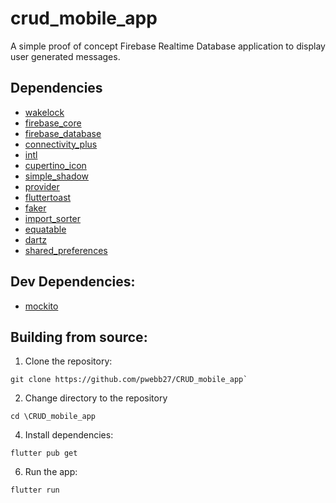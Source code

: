 # crud_mobile_app

A simple proof of concept Firebase Realtime Database application to display user generated messages.

## Dependencies
  - [wakelock](https://pub.dev/packages/wakelock)
  - [firebase_core](https://pub.dev/packages/firebase_core)
  - [firebase_database](https://pub.dev/packages/firebase_database)
  - [connectivity_plus](https://pub.dev/packages/connectivity_plus)
  - [intl](https://pub.dev/packages/intl)
  - [cupertino_icon](https://pub.dev/packages/cupertino_icons)
  - [simple_shadow](https://pub.dev/packages/simple_shadow/license) 
  - [provider](https://pub.dev/packages/provider)
  - [fluttertoast](https://pub.dev/packages/fluttertoast)
  - [faker](https://pub.dev/packages/faker)
  - [import_sorter](https://pub.dev/documentation/import_sorter/latest/)
  - [equatable](https://pub.dev/packages/equatable)
  - [dartz](https://pub.dev/packages/dartz/versions)
  - [shared_preferences](https://pub.dev/packages/shared_preferences)
    
## Dev Dependencies:
  - [mockito](https://pub.dev/packages/mockito)

## Building from source:
1. Clone the repository:
```
git clone https://github.com/pwebb27/CRUD_mobile_app`
```
2. Change directory to the repository
```
cd \CRUD_mobile_app
```
4. Install dependencies:
```
flutter pub get
```
6. Run the app:
```
flutter run
```
